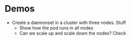# Demos

- Create a daemonset in a cluster with three nodes. Stuff
  - Show how the pod runs in all nodes
  - Can we scale up and scale down the nodes? Check
